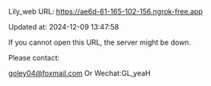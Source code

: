 Lily_web URL: https://ae6d-61-165-102-156.ngrok-free.app

Updated at: 2024-12-09 13:47:58

If you cannot open this URL, the server might be down.

Please contact: 

goley04@foxmail.com Or Wechat:GL_yeaH